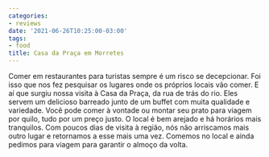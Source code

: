 ```yaml
---
categories:
- reviews
date: '2021-06-26T10:25:00-03:00'
tags:
- food
title: Casa da Praça em Morretes
---
```


Comer em restaurantes para turistas sempre é um risco se decepcionar. Foi isso que nos fez pesquisar os lugares onde os próprios locais vão comer. E aí que surgiu nossa visita à Casa da Praça, da rua de trás do rio. Eles servem um delicioso barreado junto de um buffet com muita qualidade e variedade. Você pode comer à vontade ou montar seu prato para viagem por quilo, tudo por um preço justo. O local é bem arejado e há horários mais tranquilos. Com poucos dias de visita à região, nós não arriscamos mais outro lugar e retornamos a esse mais uma vez. Comemos no local e ainda pedimos para viagem para garantir o almoço da volta.